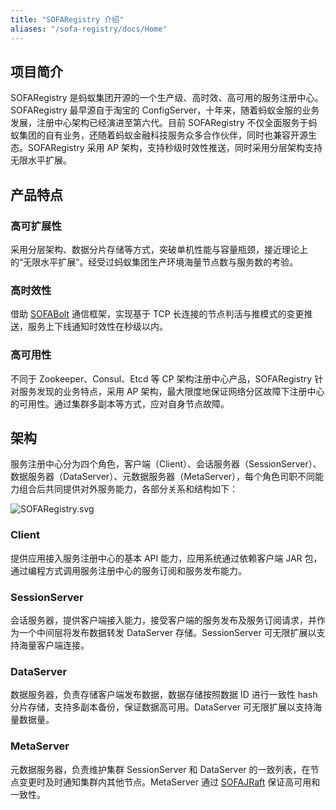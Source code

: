 ```yaml
---
title: "SOFARegistry 介绍"
aliases: "/sofa-registry/docs/Home"
---
```


## 项目简介

SOFARegistry 是蚂蚁集团开源的一个生产级、高时效、高可用的服务注册中心。SOFARegistry 最早源自于淘宝的 ConfigServer，十年来，随着蚂蚁金服的业务发展，注册中心架构已经演进至第六代。目前 SOFARegistry 不仅全面服务于蚂蚁集团的自有业务，还随着蚂蚁金融科技服务众多合作伙伴，同时也兼容开源生态。SOFARegistry 采用 AP 架构，支持秒级时效性推送，同时采用分层架构支持无限水平扩展。

## 产品特点

### 高可扩展性

采用分层架构、数据分片存储等方式，突破单机性能与容量瓶颈，接近理论上的“无限水平扩展”。经受过蚂蚁集团生产环境海量节点数与服务数的考验。

### 高时效性

借助 [SOFABolt](https://github.com/sofastack/sofa-bolt) 通信框架，实现基于 TCP 长连接的节点判活与推模式的变更推送，服务上下线通知时效性在秒级以内。

### 高可用性

不同于 Zookeeper、Consul、Etcd 等 CP 架构注册中心产品，SOFARegistry 针对服务发现的业务特点，采用 AP 架构，最大限度地保证网络分区故障下注册中心的可用性。通过集群多副本等方式，应对自身节点故障。

## 架构

服务注册中心分为四个角色，客户端（Client）、会话服务器（SessionServer）、数据服务器（DataServer）、元数据服务器（MetaServer），每个角色司职不同能力组合后共同提供对外服务能力，各部分关系和结构如下：

![SOFARegistry.svg](https://gw.alipayobjects.com/zos/basement_prod/a9b69b25-836f-4bbe-a32c-ec6148084f93.svg)

### Client

提供应用接入服务注册中心的基本 API 能力，应用系统通过依赖客户端 JAR 包，通过编程方式调用服务注册中心的服务订阅和服务发布能力。

### SessionServer

会话服务器，提供客户端接入能力，接受客户端的服务发布及服务订阅请求，并作为一个中间层将发布数据转发 DataServer 存储。SessionServer 可无限扩展以支持海量客户端连接。

### DataServer

数据服务器，负责存储客户端发布数据，数据存储按照数据 ID 进行一致性 hash 分片存储，支持多副本备份，保证数据高可用。DataServer 可无限扩展以支持海量数据量。

### MetaServer

元数据服务器，负责维护集群 SessionServer 和 DataServer 的一致列表，在节点变更时及时通知集群内其他节点。MetaServer 通过 [SOFAJRaft](https://github.com/sofastack/sofa-jraft) 保证高可用和一致性。
